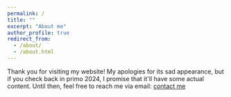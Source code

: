```yaml
---
permalink: /
title: ""
excerpt: "About me"
author_profile: true
redirect_from: 
  - /about/
  - /about.html
---
```



Thank you for visiting my website! My apologies for its sad appearance, but if you check back in primo 2024, I promise that it'll have some actual content. Until then, feel free to reach me via email: <a href="mailto:simone.krogh@nyu.edu">contact me</a>

